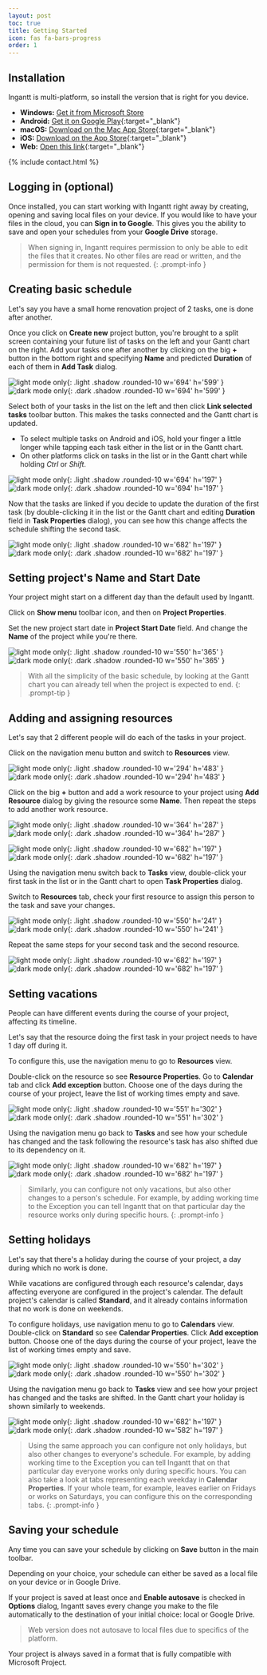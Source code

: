 ```yaml
---
layout: post
toc: true
title: Getting Started
icon: fas fa-bars-progress
order: 1
---
```


## Installation

Ingantt is multi-platform, so install the version that is right for you device.

- **Windows:** [Get it from Microsoft Store](ms-windows-store://pdp/?productid=9NHQ26QV09F6)
- **Android:** [Get it on Google Play](https://play.google.com/store/apps/details?id=com.ingantt_development.ingantt){:target="_blank"}
- **macOS:** [Download on the Mac App Store](https://apps.apple.com/us/app/ingantt/id6450835363){:target="_blank"}
- **iOS:** [Download on the App Store](https://apps.apple.com/us/app/ingantt-project-scheduling/id6466750274){:target="_blank"}
- **Web:** [Open this link](https://web.ingantt.com){:target="_blank"}

{% include contact.html %}

## Logging in (optional)

Once installed, you can start working with Ingantt right away by creating, opening and saving local files on your device. If you would like to have your files in the cloud, you can **Sign in to Google**. This gives you the ability to save and open your schedules from your **Google Drive** storage.

> When signing in, Ingantt requires permission to only be able to edit the files that it creates. No other files are read or written, and the permission for them is not requested.
{: .prompt-info }

## Creating basic schedule

Let's say you have a small home renovation project of 2 tasks, one is done after another.

Once you click on **Create new** project button, you're brought to a split screen containing your future list of tasks on the left and your Gantt chart on the right. Add your tasks one after another by clicking on the big **+** button in the bottom right and specifying **Name** and predicted **Duration** of each of them in **Add Task** dialog.

![light mode only](/tabs/images/add_task.png){: .light  .shadow .rounded-10 w='694' h='599' }
![dark mode only](/tabs/images/add_task_d.png){: .dark .shadow .rounded-10 w='694' h='599' }

Select both of your tasks in the list on the left and then click **Link selected tasks** toolbar button. This makes the tasks connected and the Gantt chart is updated.

- To select multiple tasks on Android and iOS, hold your finger a little longer while tapping each task either in the list or in the Gantt chart.
- On other platforms click on tasks in the list or in the Gantt chart while holding _Ctrl_ or _Shift_.

![light mode only](/tabs/images/link.png){: .light  .shadow .rounded-10 w='694' h='197' }
![dark mode only](/tabs/images/link_d.png){: .dark .shadow .rounded-10 w='694' h='197' }

Now that the tasks are linked if you decide to update the duration of the first task (by double-clicking it in the list or the Gantt chart and editing **Duration** field in **Task Properties** dialog), you can see how this change affects the schedule shifting the second task.

![light mode only](/tabs/images/gantt.png){: .light  .shadow .rounded-10 w='682' h='197' }
![dark mode only](/tabs/images/gantt_d.png){: .dark .shadow .rounded-10 w='682' h='197' }

## Setting project's Name and Start Date

Your project might start on a different day than the default used by Ingantt.

Click on **Show menu** toolbar icon, and then on **Project Properties**.

Set the new project start date in **Project Start Date** field. And change the **Name** of the project while you're there.

![light mode only](/tabs/images/project_name.png){: .light .shadow .rounded-10 w='550' h='365' }
![dark mode only](/tabs/images/project_name_d.png){: .dark .shadow .rounded-10 w='550' h='365' }

> With all the simplicity of the basic schedule, by looking at the Gantt chart you can already tell when the project is expected to end.
{: .prompt-tip }

## Adding and assigning resources

Let's say that 2 different people will do each of the tasks in your project.

Click on the navigation menu button and switch to **Resources** view.

![light mode only](/tabs/images/nav.png){: .light .shadow .rounded-10 w='294' h='483' }
![dark mode only](/tabs/images/nav_d.png){: .dark .shadow .rounded-10 w='294' h='483' }

Click on the big **+** button and add a work resource to your project using **Add Resource** dialog by giving the resource some **Name**. Then repeat the steps to add another work resource.

![light mode only](/tabs/images/add_resource.png){: .light .shadow .rounded-10 w='364' h='287' }
![dark mode only](/tabs/images/add_resource_d.png){: .dark .shadow .rounded-10 w='364' h='287' }

![light mode only](/tabs/images/resources.png){: .light .shadow .rounded-10 w='682' h='197' }
![dark mode only](/tabs/images/resources_d.png){: .dark .shadow .rounded-10 w='682' h='197' }

Using the navigation menu switch back to **Tasks** view, double-click your first task in the list or in the Gantt chart to open **Task Properties** dialog.

Switch to **Resources** tab, check your first resource to assign this person to the task and save your changes.

![light mode only](/tabs/images/assignments.png){: .light .shadow .rounded-10 w='550' h='241' }
![dark mode only](/tabs/images/assignments_d.png){: .dark .shadow .rounded-10 w='550' h='241' }

Repeat the same steps for your second task and the second resource.

![light mode only](/tabs/images/resources_gantt.png){: .light  .shadow .rounded-10 w='682' h='197' }
![dark mode only](/tabs/images/resources_gantt_d.png){: .dark .shadow .rounded-10 w='682' h='197' }

## Setting vacations

People can have different events during the course of your project, affecting its timeline.

Let's say that the resource doing the first task in your project needs to have 1 day off during it.

To configure this, use the navigation menu to go to **Resources** view.

Double-click on the resource so see **Resource Properties**. Go to **Calendar** tab and click **Add exception** button. Choose one of the days during the course of your project, leave the list of working times empty and save.

![light mode only](/tabs/images/day_off.png){: .light .shadow .rounded-10 w='551' h='302' }
![dark mode only](/tabs/images/day_off_d.png){: .dark .shadow .rounded-10 w='551' h='302' }

Using the navigation menu go back to **Tasks** and see how your schedule has changed and the task following the resource's task has also shifted due to its dependency on it.

![light mode only](/tabs/images/vacation.png){: .light .shadow .rounded-10 w='682' h='197' }
![dark mode only](/tabs/images/vacation_d.png){: .dark .shadow .rounded-10 w='682' h='197' }

> Similarly, you can configure not only vacations, but also other changes to a person's schedule. For example, by adding working time to the Exception you can tell Ingantt that on that particular day the resource works only during specific hours.
{: .prompt-info }

## Setting holidays

Let's say that there's a holiday during the course of your project, a day during which no work is done.

While vacations are configured through each resource's calendar, days affecting everyone are configured in the project's calendar. The default project's calendar is called **Standard**, and it already contains information that no work is done on weekends.

To configure holidays, use navigation menu to go to **Calendars** view. Double-click on **Standard** so see **Calendar Properties**. Click **Add exception** button. Choose one of the days during the course of your project, leave the list of working times empty and save.

![light mode only](/tabs/images/holiday.png){: .light .shadow .rounded-10 w='550' h='302' }
![dark mode only](/tabs/images/holiday_d.png){: .dark .shadow .rounded-10 w='550' h='302' }

Using the navigation menu go back to **Tasks** view and see how your project has changed and the tasks are shifted. In the Gantt chart your holiday is shown similarly to weekends.

![light mode only](/tabs/images/final.png){: .light .shadow .rounded-10 w='682' h='197' }
![dark mode only](/tabs/images/final_d.png){: .dark .shadow .rounded-10 w='582' h='197' }

> Using the same approach you can configure not only holidays, but also other changes to everyone's schedule. For example, by adding working time to the Exception you can tell Ingantt that on that particular day everyone works only during specific hours. You can also take a look at tabs representing each weekday in **Calendar Properties**. If your whole team, for example, leaves earlier on Fridays or works on Saturdays, you can configure this on the corresponding tabs.
{: .prompt-info }

## Saving your schedule

Any time you can save your schedule by clicking on **Save** button in the main toolbar.

Depending on your choice, your schedule can either be saved as a local file on your device or in Google Drive.

If your project is saved at least once and **Enable autosave** is checked in **Options** dialog, Ingantt saves every change you make to the file automatically to the destination of your initial choice: local or Google Drive.

> Web version does not autosave to local files due to specifics of the platform.

Your project is always saved in a format that is fully compatible with Microsoft Project.
